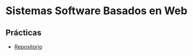 # Sistemas Software Basados en Web

## Prácticas

* [Repositorio](https://github.com/gomezportillo/ssbw)
